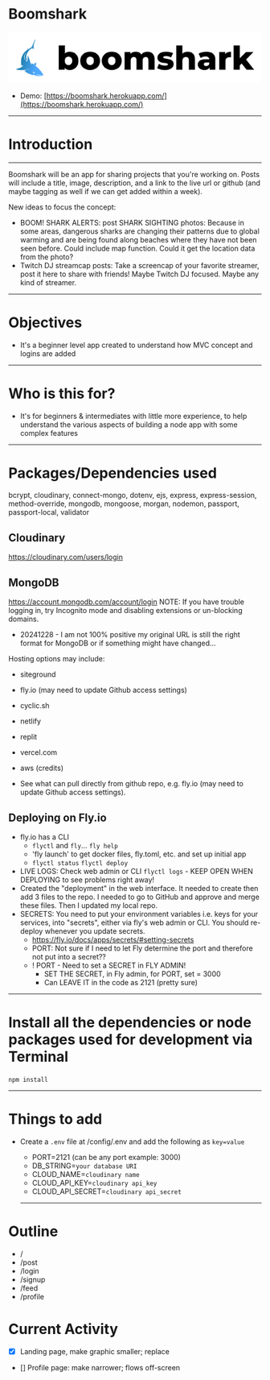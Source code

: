 # Boomshark

![Boomshark](https://raw.githubusercontent.com/jamespro/boomshark/main/public/img/boomshark-logo.png)

- Demo: [https://boomshark.herokuapp.com/](https://boomshark.herokuapp.com/)

---

# Introduction

---

Boomshark will be an app for sharing projects that you're working on. Posts will include a title, image, description, and a link to the live url or github (and maybe tagging as well if we can get added within a week).

New ideas to focus the concept:

- BOOM! SHARK ALERTS: post SHARK SIGHTING photos: Because in some areas, dangerous sharks are changing their patterns due to global warming and are being found along beaches where they have not been seen before. Could include map function. Could it get the location data from the photo?
- Twitch DJ streamcap posts: Take a screencap of your favorite streamer, post it here to share with friends! Maybe Twitch DJ focused. Maybe any kind of streamer.

---

# Objectives

- It's a beginner level app created to understand how MVC concept and logins are added

---

# Who is this for?

- It's for beginners & intermediates with little more experience, to help understand the various aspects of building a node app with some complex features

---

# Packages/Dependencies used

bcrypt, cloudinary, connect-mongo, dotenv, ejs, express, express-session, method-override, mongodb, mongoose, morgan, nodemon, passport, passport-local, validator

## Cloudinary

https://cloudinary.com/users/login

## MongoDB

https://account.mongodb.com/account/login
NOTE: If you have trouble logging in, try Incognito mode and disabling extensions or un-blocking domains.

- 20241228 - I am not 100% positive my original URL is still the right format for MongoDB or if something might have changed...

Hosting options may include:

- siteground
- fly.io (may need to update Github access settings)
- cyclic.sh
- netlify
- replit
- vercel.com
- aws (credits)

- See what can pull directly from github repo, e.g. fly.io (may need to update Github access settings).

## Deploying on Fly.io

- fly.io has a CLI
  - `flyctl` and `fly`... `fly help`
  - 'fly launch' to get docker files, fly.toml, etc. and set up initial app
  - `flyctl status` `flyctl deploy`
- LIVE LOGS: Check web admin or CLI `flyctl logs` - KEEP OPEN WHEN DEPLOYING to see problems right away!
- Created the "deployment" in the web interface. It needed to create then add 3 files to the repo. I needed to go to GitHub and approve and merge these files. Then I updated my local repo.
- SECRETS: You need to put your environment variables i.e. keys for your services, into "secrets", either via fly's web admin or CLI. You should re-deploy whenever you update secrets.
  - https://fly.io/docs/apps/secrets/#setting-secrets
  - PORT: Not sure if I need to let Fly determine the port and therefore not put into a secret??
  - ! PORT - Need to set a SECRET in FLY ADMIN!
    - SET THE SECRET, in Fly admin, for PORT, set = 3000
    - Can LEAVE IT in the code as 2121 (pretty sure)

---

# Install all the dependencies or node packages used for development via Terminal

`npm install`

---

# Things to add

- Create a `.env` file at /config/.env and add the following as `key=value`

  - PORT=2121 (can be any port example: 3000)
  - DB_STRING=`your database URI`
  - CLOUD_NAME=`cloudinary name`
  - CLOUD_API_KEY=`cloudinary api_key`
  - CLOUD_API_SECRET=`cloudinary api_secret`

  ***

# Outline

- /
- /post
- /login
- /signup
- /feed
- /profile

# Current Activity

- [x] Landing page, make graphic smaller; replace
- [] Profile page: make narrower; flows off-screen
